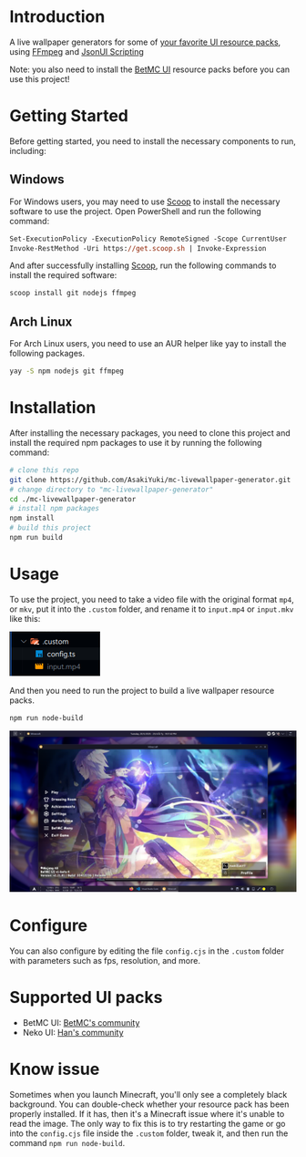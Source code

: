 # Introduction

A live wallpaper generators for some of [your favorite UI resource packs](https://github.com/AsakiYuki/mc-livewallpaper-generator?tab=readme-ov-file#supported-ui-packs), using [FFmpeg](https://www.ffmpeg.org/) and [JsonUI Scripting](https://github.com/AsakiYuki/JsonUI-Scripting)

Note: you also need to install the [BetMC UI](https://github.com/BetMC2411/BetMC_UI/releases/tag/betmc_ui_releases) resource packs before you can use this project!

# Getting Started

Before getting started, you need to install the necessary components to run, including:

## Windows

For Windows users, you may need to use [Scoop](https://scoop.sh/) to install the necessary software to use the project. Open PowerShell and run the following command:

```ps
Set-ExecutionPolicy -ExecutionPolicy RemoteSigned -Scope CurrentUser
Invoke-RestMethod -Uri https://get.scoop.sh | Invoke-Expression
```

And after successfully installing [Scoop](https://scoop.sh/), run the following commands to install the required software:

```ps
scoop install git nodejs ffmpeg
```

## Arch Linux

For Arch Linux users, you need to use an AUR helper like yay to install the following packages.

```bash
yay -S npm nodejs git ffmpeg
```

# Installation

After installing the necessary packages, you need to clone this project and install the required npm packages to use it by running the following command:

```bash
# clone this repo
git clone https://github.com/AsakiYuki/mc-livewallpaper-generator.git
# change directory to "mc-livewallpaper-generator"
cd ./mc-livewallpaper-generator
# install npm packages
npm install
# build this project
npm run build
```

# Usage

To use the project, you need to take a video file with the original format `mp4`, or `mkv`, put it into the `.custom` folder, and rename it to `input.mp4` or `input.mkv` like this:

![Example 1](/example/1.png)

And then you need to run the project to build a live wallpaper resource packs.

```bash
npm run node-build
```

<!-- After running, the project will not return any errors and you will have successfully created a resource pack. Usually, your resource pack will be automatically installed into your game, and you just need to launch the game and enjoy it. -->

![Example 1](/example/2.png)

# Configure

You can also configure by editing the file `config.cjs` in the `.custom` folder with parameters such as fps, resolution, and more.

# Supported UI packs

-   BetMC UI: [BetMC's community](https://discord.com/invite/6ZVDWUJUcU)
-   Neko UI: [Han's community](https://discord.gg/K4ktq5pQZK)

# Know issue

Sometimes when you launch Minecraft, you'll only see a completely black background. You can double-check whether your resource pack has been properly installed. If it has, then it's a Minecraft issue where it's unable to read the image. The only way to fix this is to try restarting the game or go into the `config.cjs` file inside the `.custom` folder, tweak it, and then run the command `npm run node-build`.
